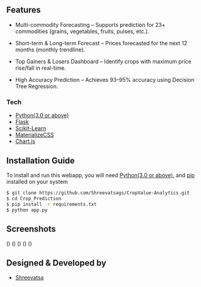 ## Features
  - Multi-commodity Forecasting – Supports prediction for 23+ commodities (grains, vegetables, fruits, pulses, etc.).

  - Short-term & Long-term Forecast – Prices forecasted for the next 12 months (monthly trendline).

  - Top Gainers & Losers Dashboard – Identify crops with maximum price rise/fall in real-time.

  - High Accuracy Prediction – Achieves 93–95% accuracy using Decision Tree Regression.
 
### Tech
* [Python(3.0 or above)](https://www.python.org/)
* [Flask](http://flask.pocoo.org/)
* [Scikit-Learn](https://scikit-learn.org/)
* [MaterializeCSS](https://materializecss.com/)
* [Chart.js](https://www.chartjs.org/)

## Installation Guide
To install and run this webapp, you will need [Python(3.0 or above)](https://www.python.org/), and [pip](https://pypi.org/project/pip/) installed on your system
```sh
$ git clone https://github.com/Shreevatsags/CropValue-Analytics.git
$ cd Crop_Prediction
$ pip install -r requirements.txt
$ python app.py
```

## Screenshots
()
()
()
()
()

## Designed & Developed by
* [Shreevatsa](https://github.com/Shreevatsags)

